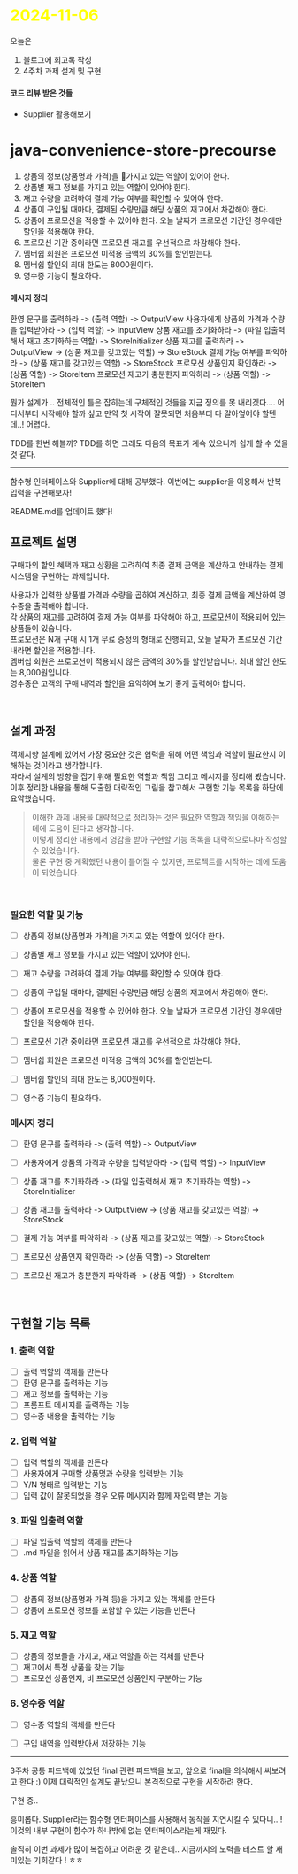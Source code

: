 # <span style="color:yellow">2024-11-06</span>

오늘은
1. 블로그에 회고록 작성
2. 4주차 과제 설계 및 구현


#### 코드 리뷰 받은 것들
- Supplier 활용해보기

# java-convenience-store-precourse  

1. 상품의 정보(상품명과 가격)을 가지고 있는 역할이 있어야 한다.
2. 상품별 재고 정보를 가지고 있는 역할이 있어야 한다.
3. 재고 수량을 고려하여 결제 가능 여부를 확인할 수 있어야 한다.
4. 상품이 구입될 때마다, 결제된 수량만큼 해당 상품의 재고에서 차감해야 한다.
5. 상품에 프로모션을 적용할 수 있어야 한다. 오늘 날짜가 프로모션 기간인 경우에만 할인을 적용해야 한다.
6. 프로모션 기간 중이라면 프로모션 재고를 우선적으로 차감해야 한다.
7. 멤버쉽 회원은 프로모션 미적용 금액의 30%를 할인받는다.
8. 멤버쉽 할인의 최대 한도는 8000원이다.
9. 영수증 기능이 필요하다.

#### 메시지 정리
환영 문구를 출력하라 -> (출력 역할) -> OutputView
사용자에게 상품의 가격과 수량을 입력받아라 -> (입력 역할) -> InputView
상품 재고를 초기화하라 -> (파일 입출력해서 재고 초기화하는 역할) -> StoreInitializer
상품 재고를 출력하라 -> OutputView -> (상품 재고를 갖고있는 역할) -> StoreStock
결제 가능 여부를 파악하라 -> (상품 재고를 갖고있는 역할) -> StoreStock
프로모션 상품인지 확인하라 -> (상품 역할) -> StoreItem
프로모션 재고가 충분한지 파악하라 -> (상품 역할) -> StoreItem



뭔가 설계가 .. 전체적인 틀은 잡히는데 구체적인 것들을 지금 정의를 못 내리겠다.... 어디서부터 시작해야 할까 싶고 만약 첫 시작이 잘못되면 처음부터 다 갈아엎어야 할텐데..! 어렵다.

TDD를 한번 해볼까? TDD를 하면 그래도 다음의 목표가 계속 있으니까 쉽게 할 수 있을 것 같다.







- - -

함수형 인터페이스와 Supplier에 대해 공부했다.
이번에는 supplier을 이용해서 반복 입력을 구현해보자!


README.md를 업데이트 했다!

## 프로젝트 설명  
구매자의 할인 혜택과 재고 상황을 고려하여 최종 결제 금액을 계산하고 안내하는 결제 시스템을 구현하는 과제입니다.  
  
사용자가 입력한 상품별 가격과 수량을 곱하여 계산하고, 최종 결제 금액을 계산하여 영수증을 출력해야 합니다.    
각 상품의 재고를 고려하여 결제 가능 여부를 파악해야 하고, 프로모션이 적용되어 있는 상품들이 있습니다.    
프로모션은 N개 구매 시 1개 무료 증정의 형태로 진행되고, 오늘 날짜가 프로모션 기간 내라면 할인을 적용합니다.    
멤버십 회원은 프로모션이 적용되지 않은 금액의 30%를 할인받습니다. 최대 할인 한도는 8,000원입니다.    
영수증은 고객의 구매 내역과 할인을 요약하여 보기 좋게 출력해야 합니다.  
  
<br>  
  
## 설계 과정  
객체지향 설계에 있어서 가장 중요한 것은 협력을 위해 어떤 책임과 역할이 필요한지 이해하는 것이라고 생각합니다.    
따라서 설계의 방향을 잡기 위해 필요한 역할과 책임 그리고 메시지를 정리해 봤습니다.    
이후 정리한 내용을 통해 도출한 대략적인 그림을 참고해서 구현할 기능 목록을 하단에 요약했습니다.  
  
  
> 이해한 과제 내용을 대략적으로 정리하는 것은 필요한 역할과 책임을 이해하는 데에 도움이 된다고 생각합니다.    
> 이렇게 정리한 내용에서 영감을 받아 구현할 기능 목록을 대략적으로나마 작성할 수 있었습니다.    
> 물론 구현 중 계획했던 내용이 틀어질 수 있지만, 프로젝트를 시작하는 데에 도움이 되었습니다.  
  
<br>  
  
### 필요한 역할 및 기능  
- [ ] 상품의 정보(상품명과 가격)을 가지고 있는 역할이 있어야 한다.  
- [ ] 상품별 재고 정보를 가지고 있는 역할이 있어야 한다.  
- [ ] 재고 수량을 고려하여 결제 가능 여부를 확인할 수 있어야 한다.  
- [ ] 상품이 구입될 때마다, 결제된 수량만큼 해당 상품의 재고에서 차감해야 한다.  
- [ ] 상품에 프로모션을 적용할 수 있어야 한다. 오늘 날짜가 프로모션 기간인 경우에만 할인을 적용해야 한다.  
- [ ] 프로모션 기간 중이라면 프로모션 재고를 우선적으로 차감해야 한다.  
- [ ] 멤버쉽 회원은 프로모션 미적용 금액의 30%를 할인받는다.  
- [ ] 멤버쉽 할인의 최대 한도는 8,000원이다.  
- [ ] 영수증 기능이 필요하다.  
  
  
### 메시지 정리  
- [ ] 환영 문구를 출력하라 -> (출력 역할) -> OutputView    
- [ ] 사용자에게 상품의 가격과 수량을 입력받아라 -> (입력 역할) -> InputView    
- [ ] 상품 재고를 초기화하라 -> (파일 입출력해서 재고 초기화하는 역할) -> StoreInitializer    
- [ ] 상품 재고를 출력하라 -> OutputView -> (상품 재고를 갖고있는 역할) -> StoreStock    
- [ ] 결제 가능 여부를 파악하라 -> (상품 재고를 갖고있는 역할) -> StoreStock    
- [ ] 프로모션 상품인지 확인하라 -> (상품 역할) -> StoreItem    
- [ ] 프로모션 재고가 충분한지 파악하라 -> (상품 역할) -> StoreItem  
  
  
<br>  
  
  
## 구현할 기능 목록  
### 1. 출력 역할  
- [ ] 출력 역할의 객체를 만든다  
- [ ] 환영 문구를 출력하는 기능  
- [ ] 재고 정보를 출력하는 기능  
- [ ] 프롬프트 메시지를 출력하는 기능  
- [ ] 영수증 내용을 출력하는 기능  
  
### 2. 입력 역할  
- [ ] 입력 역할의 객체를 만든다  
- [ ] 사용자에게 구매할 상품명과 수량을 입력받는 기능  
- [ ] Y/N 형태로 입력받는 기능  
- [ ] 입력 값이 잘못되었을 경우 오류 메시지와 함께 재입력 받는 기능  
  
### 3. 파일 입출력 역할  
- [ ] 파일 입출력 역할의 객체를 만든다  
- [ ] .md 파일을 읽어서 상품 재고를 초기화하는 기능  
  
### 4. 상품 역할  
- [ ] 상품의 정보(상품명과 가격 등)을 가지고 있는 객체를 만든다  
- [ ] 상품에 프로모션 정보를 포함할 수 있는 기능을 만든다  
  
### 5. 재고 역할  
- [ ] 상품의 정보들을 가지고, 재고 역할을 하는 객체를 만든다  
- [ ] 재고에서 특정 상품을 찾는 기능  
- [ ] 프로모션 상품인지, 비 프로모션 상품인지 구분하는 기능  
  
### 6. 영수증 역할  
- [ ] 영수증 역할의 객체를 만든다  
- [ ] 구입 내역을 입력받아서 저장하는 기능







- - -

3주차 공통 피드백에 있었던 final 관련 피드백을 보고, 앞으로 final을 의식해서 써보려고 한다 :)
이제 대략적인 설계도 끝났으니 본격적으로 구현을 시작하려 한다.


구현 중..


흥미롭다. Supplier라는 함수형 인터페이스를 사용해서 동작을 지연시킬 수 있다니.. !
이것의 내부 구현이 함수가 하나밖에 없는 인터페이스라는게 재밌다.

솔직히 이번 과제가 많이 복잡하고 어려운 것 같은데.. 지금까지의 노력을 테스트 할 재미있는 기회같다 ! ㅎㅎ
